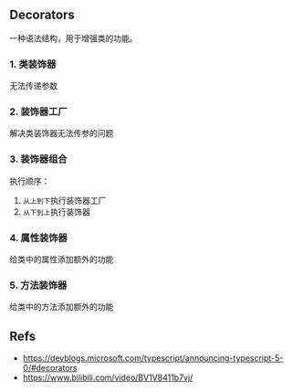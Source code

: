 ## Decorators

一种语法结构，用于增强类的功能。

### 1. 类装饰器

无法传递参数

### 2. 装饰器工厂

解决类装饰器无法传参的问题

### 3. 装饰器组合

执行顺序：
1. `从上到下`执行装饰器工厂
2. `从下到上`执行装饰器

### 4. 属性装饰器

给类中的属性添加额外的功能

### 5. 方法装饰器

给类中的方法添加额外的功能

## Refs

- https://devblogs.microsoft.com/typescript/announcing-typescript-5-0/#decorators
- https://www.bilibili.com/video/BV1V8411b7vj/
